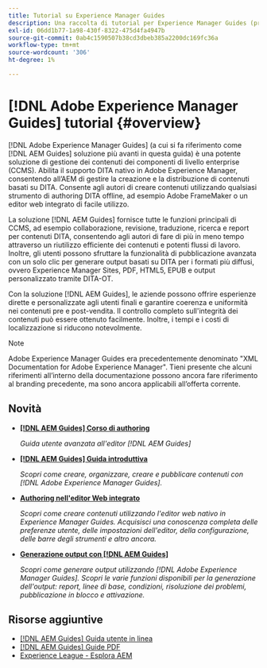 ```yaml
---
title: Tutorial su Experience Manager Guides
description: Una raccolta di tutorial per Experience Manager Guides (precedentemente XML Documentation per Adobe Experience Manager).
exl-id: 06dd1b77-1a98-430f-8322-475d4fa4947b
source-git-commit: 0ab4c1590507b38cd3dbeb385a2200dc169fc36a
workflow-type: tm+mt
source-wordcount: '306'
ht-degree: 1%

---
```


# [!DNL Adobe Experience Manager Guides] tutorial {#overview}

[!DNL Adobe Experience Manager Guides] (a cui si fa riferimento come [!DNL AEM Guides] soluzione più avanti in questa guida) è una potente soluzione di gestione dei contenuti dei componenti di livello enterprise (CCMS). Abilita il supporto DITA nativo in Adobe Experience Manager, consentendo all’AEM di gestire la creazione e la distribuzione di contenuti basati su DITA. Consente agli autori di creare contenuti utilizzando qualsiasi strumento di authoring DITA offline, ad esempio Adobe FrameMaker o un editor web integrato di facile utilizzo.

La soluzione [!DNL AEM Guides] fornisce tutte le funzioni principali di CCMS, ad esempio collaborazione, revisione, traduzione, ricerca e report per contenuti DITA, consentendo agli autori di fare di più in meno tempo attraverso un riutilizzo efficiente dei contenuti e potenti flussi di lavoro. Inoltre, gli utenti possono sfruttare la funzionalità di pubblicazione avanzata con un solo clic per generare output basati su DITA per i formati più diffusi, ovvero Experience Manager Sites, PDF, HTML5, EPUB e output personalizzato tramite DITA-OT.

Con la soluzione [!DNL AEM Guides], le aziende possono offrire esperienze dirette e personalizzate agli utenti finali e garantire coerenza e uniformità nei contenuti pre e post-vendita. Il controllo completo sull&#39;integrità dei contenuti può essere ottenuto facilmente. Inoltre, i tempi e i costi di localizzazione si riducono notevolmente.

>[!NOTE]
> 
> Adobe Experience Manager Guides era precedentemente denominato &quot;XML Documentation for Adobe Experience Manager&quot;. Tieni presente che alcuni riferimenti all’interno della documentazione possono ancora fare riferimento al branding precedente, ma sono ancora applicabili all’offerta corrente.

## Novità

* **[[!DNL AEM Guides] Corso di authoring](course-3/overview.md)**

  *Guida utente avanzata all&#39;editor [!DNL AEM Guides]*

* **[[!DNL AEM Guides] Guida introduttiva](course-1/overview.md)**

  *Scopri come creare, organizzare, creare e pubblicare contenuti con [!DNL Adobe Experience Manager Guides].*

* **[Authoring nell&#39;editor Web integrato](course-3/overview.md)**

  *Scopri come creare contenuti utilizzando l&#39;editor web nativo in Experience Manager Guides. Acquisisci una conoscenza completa delle preferenze utente, delle impostazioni dell&#39;editor, della configurazione, delle barre degli strumenti e altro ancora.*

* **[Generazione output con [!DNL AEM Guides]](course-2/overview.md)**

  *Scopri come generare output utilizzando [!DNL Adobe Experience Manager Guides]. Scopri le varie funzioni disponibili per la generazione dell&#39;output: report, linee di base, condizioni, risoluzione dei problemi, pubblicazione in blocco e attivazione.*


## Risorse aggiuntive

* [[!DNL AEM Guides] Guida utente in linea](https://help.adobe.com/en_US/xml-documentation-for-adobe-experience-manager/index.html)
* [[!DNL AEM Guides] Guide PDF](https://helpx.adobe.com/support/xml-documentation-for-experience-manager.html)
* [Experience League - Esplora AEM](https://experienceleague.adobe.com/?lang=it#recommended/solutions/experience-manager)
